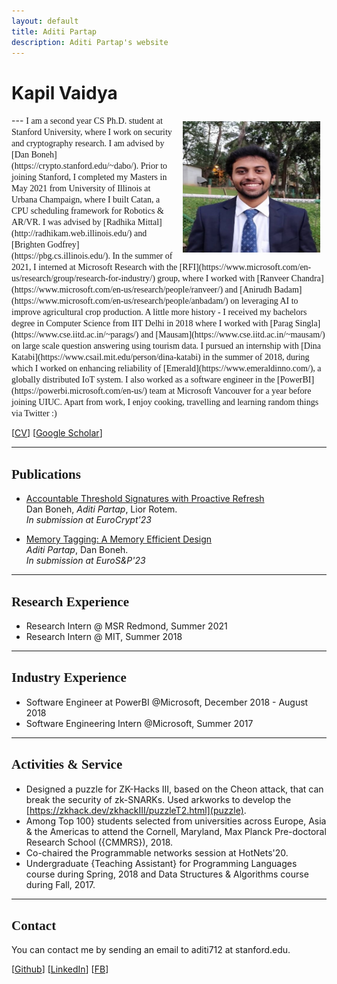 ```yaml
---
layout: default
title: Aditi Partap
description: Aditi Partap's website
---
```


# Kapil Vaidya
<img src="/static/prof_pic.jpg" alt="Aditi" style="width: 220px; height: 210px; float: right; margin: 10px"/>
<!-- ![Kapil](/static/PXL_20210829_150802540.PORTRAIT.jpg) -->
<!-- Screen Shot 2021-10-10 at 11.17.23 PM.png -->
---

<span style="font-family:'Candara Light';">
I am a second year CS Ph.D. student at Stanford University, where I work on security and cryptography research. I am advised by [Dan Boneh](https://crypto.stanford.edu/~dabo/).
</span>

<span style="font-family:'Candara Light';">
Prior to joining Stanford, I completed my Masters in May 2021 from University of Illinois at Urbana Champaign, where I built Catan, a CPU scheduling framework for Robotics & AR/VR. I was advised by [Radhika Mittal](http://radhikam.web.illinois.edu/) and [Brighten Godfrey](https://pbg.cs.illinois.edu/). In the summer of 2021, I interned at Microsoft Research with the [RFI](https://www.microsoft.com/en-us/research/group/research-for-industry/) group, where I worked with [Ranveer Chandra](https://www.microsoft.com/en-us/research/people/ranveer/) and [Anirudh Badam](https://www.microsoft.com/en-us/research/people/anbadam/) on leveraging AI to improve agricultural crop production. 
</span>

<span style="font-family:'Candara Light';">
A little more history - I received my bachelors degree in Computer Science from IIT Delhi in 2018 where I worked with [Parag Singla](https://www.cse.iitd.ac.in/~parags/) and [Mausam](https://www.cse.iitd.ac.in/~mausam/) on large scale question answering using tourism data. I pursued an internship with [Dina Katabi](https://www.csail.mit.edu/person/dina-katabi) in the summer of 2018, during which I worked on enhancing reliability of [Emerald](https://www.emeraldinno.com/), a globally distributed IoT system. I also worked as a software engineer in the [PowerBI](https://powerbi.microsoft.com/en-us/) team at Microsoft Vancouver for a year before joining UIUC.
</span>

<span style="font-family:'Candara Light';">
Apart from work, I enjoy cooking, travelling and learning random things via Twitter :)
</span>

\[[CV](https://aditipartap97.github.io/Aditi_CV_Updated.pdf)\]  \[[Google Scholar](https://scholar.google.com/citations?user=XYNtWYwAAAAJ&hl=en)\]

---

## <span style="font-family:'Candara Light';">Publications</span>
- [Accountable Threshold Signatures with Proactive Refresh](https://eprint.iacr.org/2022/1656}) <br>
    Dan Boneh, *Aditi Partap*, Lior Rotem. <br>
    *In submission at EuroCrypt'23*

- [Memory Tagging: A Memory Efficient Design](https://arxiv.org/abs/2209.00307) <br>
    *Aditi Partap*, Dan Boneh. <br>
    *In submission at EuroS&P'23*

<!-- - []() <br>
    .., *Aditi Partap*,. <br>
    **

- []() <br>
    .., *Aditi Partap*,. <br>
    **

- []() <br>
    .., *Aditi Partap*,. <br>
    **

- []() <br>
    .., *Aditi Partap*,. <br>
    ** -->

---

## <span style="font-family:'Candara Light';"> Research Experience</span>


- Research Intern @ MSR Redmond, Summer 2021
- Research Intern @ MIT, Summer 2018

---

## <span style="font-family:'Candara Light';"> Industry Experience</span>


- Software Engineer at PowerBI @Microsoft, December 2018 - August 2018
- Software Engineering Intern @Microsoft, Summer 2017

---

## <span style="font-family:'Candara Light';"> Activities & Service </span>

- Designed a puzzle for ZK-Hacks III, based on the Cheon attack, that can break the security of zk-SNARKs. Used arkworks to develop the [https://zkhack.dev/zkhackIII/puzzleT2.html](puzzle).
- Among Top 100} students selected from universities across Europe, Asia & the Americas to attend the Cornell, Maryland, Max Planck Pre-doctoral Research School ({CMMRS}), 2018. 
- Co-chaired the Programmable networks session at HotNets'20.
- Undergraduate {Teaching Assistant} for Programming Languages course during Spring, 2018 and Data Structures & Algorithms course during Fall, 2017.

___

## <span style="font-family:'Candara Light';">Contact</span>

You can contact me by sending an email to aditi712 at stanford.edu.

\[[Github](https://github.com/aditi741997)\] \[[LinkedIn](https://www.linkedin.com/in/aditi-partap-28611ab2/)\] \[[FB](https://www.facebook.com/aditi.partap/)\]





